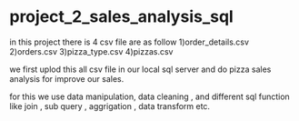 # project_2_sales_analysis_sql

in this project there is 4 csv file are as follow
1)order_details.csv
2)orders.csv
3)pizza_type.csv
4)pizzas.csv

we first uplod this all csv file in our local sql server and do pizza sales analysis for improve our sales.

for this we use data manipulation, data cleaning , and different sql function like join , sub query , aggrigation , data transform etc.
